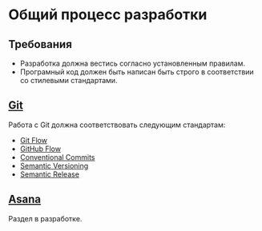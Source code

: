 # Общий процесс разработки

## Требования

- Разработка должна вестись согласно установленным правилам.
- Програмный код должен быть написан быть строго в соответствии со стилевыми стандартами.


## [Git](https://git-scm.com)

Работа с Git должна соответствовать следующим стандартам:

- [Git Flow](https://nvie.com/posts/a-successful-git-branching-model)
- [GitHub Flow](https://docs.github.com/en/get-started/using-github/github-flow)
- [Conventional Commits](https://www.conventionalcommits.org/en/v1.0.0)
- [Semantic Versioning](https://semver.org)
- [Semantic Release](https://github.com/semantic-release/semantic-release)



## [Asana](https://asana.com)

Раздел в разработке.
